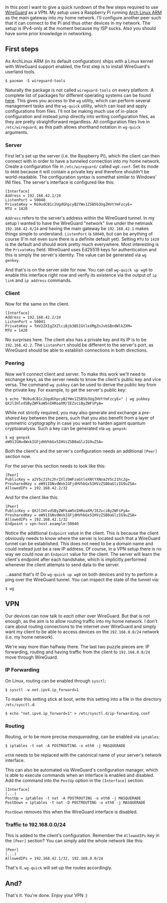In this post I want to give a quick rundown of the few steps required to use
[WireGuard](https://www.wireguard.com/) as a VPN. My setup uses a Raspberry Pi
running [Arch Linux ARM](https://archlinuxarm.org/) as the main gateway into my
home network. I'll configure another peer such that it can connect to the Pi
and thus other devices in my network. The setup is IPv4-only at the moment
because my ISP sucks. Also you should have some prior knowledge in networking.

## First steps

As ArchLinux ARM (in its default configuration) ships with a Linux kernel with
WireGuard support enabled, the first step is to install WireGuard's userland
tools.

    $ pacman -S wireguard-tools

Naturally the package is not called `wireguard-tools` on every platform. A
complete list of packages for different operating systems can be found
[here](https://www.wireguard.com/install/). This gives you access to the `wg`
utility, which can perform several management tasks and the `wg-quick` utility,
which can load and apply configurations from files. I'll not be making much use
of in-place configuration and instead jump directly into writing configuration
files, as they are pretty straightforward regardless. All configuration files
live in `/etc/wireguard`, as this path allows shorthand notation in `wg-quick`
arguments.

### Server

First let's set up the server (i.e. the Raspberry Pi), which the client can
then connect with in order to have a tunneled connection into my home network.
Create a configuration file in `/etc/wireguard/` called `wg0.conf`. Set its
mode to `0600` because it will contain a private key and therefore shouldn't be
world-readable. The configuration syntax is somethat similar to Windows' INI
files. The server's interface is configured like this:

    [Interface]
    Address = 192.168.42.1/24
    ListenPort = 50040
    PrivateKey = RG9udCB1c2UgdGhpcyB2YWx1ZSB5b3UgZHVtYmFzcyE=
    MTU = 1420

`Address` refers to the server's address within the WireGuard tunnel. In my
setup I wanted to have the WireGuard "network" live under the netmask
`192.168.42.0/24` and having the main gateway be `192.168.42.1` makes things
simple to understand. `ListenPort` is `50040`, but can be anything of course
(I'm not even sure there is a definite default yet). Setting `MTU` to `1420` is
the default and should work pretty much everywhere. Most interesting is the
`PrivateKey` field. WireGuard uses Ed25519 keys for authentication and this is
simply the server's identity. The value can be generated via `wg genkey`.

And that's is on the server side for now. You can call `wg-quick up wg0` to
enable this interface right now and verify its existence via the output of `ip
link` and `ip address` commands.

### Client

Now for the same on the client.

    [Interface]
    Address = 192.168.42.2/24
    ListenPort = 50041
    PrivateKey = TmV2ZXIgZXZlciBjb3B5IGtleXMgZnJvbSBndWlkZXM=
    MTU = 1420

No surprises here. The client also has a private key and its IP is to be
`192.168.42.2`. The `ListenPort` should be different to the server's port, as
WireGuard should be able to establish connections in both directions.

### Peering

Now we'll connect client and server. To make this work we'll need to exchange
keys, as the server needs to know the client's public key and vice versa. The
command `wg pubkey` can be used to derive the public key from the private key.
For example, to get the server's public key:

    $ echo "RG9udCB1c2UgdGhpcyB2YWx1ZSB5b3UgZHVtYmFzcyE=" | wg pubkey
    QXJlIHlvdSByZWFkaW5nIHRoaXM/IEZvciByZWFsPyA=

While not strictly required, you may also generate and exchange a _pre-shared
key_ between the peers, such that you also benefit from a layer of symmetric
cryptography in case you want to harden againt quantum cryptoanalysis. Such
a key can be generated via `wg genpsk`:

    $ wg genpsk
    eW91IGNvdWxkIGFjdHVhbGx5IHVzZSB0aGlzIG9uZSA=

Both the client's and the server's configuration needs an additional `[Peer]`
section now.

For the server this section needs to look like this:

    [Peer]
    PublicKey = a2V5c21hc2hrZXlzbWFzaGtleXNtYXNoa2V5c21hc2g=
    PresharedKey = eW91IGNvdWxkIGFjdHVhbGx5IHVzZSB0aGlzIG9uZSA=
    AllowedIPs = 192.168.42.2/32

And for the client like this:

    [Peer]
    PublicKey = QXJlIHlvdSByZWFkaW5nIHRoaXM/IEZvciByZWFsPyA=
    PresharedKey = eW91IGNvdWxkIGFjdHVhbGx5IHVzZSB0aGlzIG9uZSA=
    AllowedIPs = 192.168.42.1/32
    Endpoint = vpn-host.example:50040

Notice the additional `Endpoint` value in the client. This is because the
client obviously needs to know where the server is located such that a
WireGuard tunnel can be established. This does not need to be a domain name and
could instead just be a raw IP address. Of course, in a VPN setup there is no
way we could now an `Endpoint` value for the client. The server will learn the
client's endpoint after each handshake, which is implicitly performed whenever
the client attempts to send data to the server.

...aaand that's it! Do `wg-quick up wg0` on both devices and try to perform a
ping over the WireGuard tunnel. You can inspect the state of the tunnel via:

    $ wg

## VPN

Our devices can now talk to _each other_ over WireGuard. But that is not
enough, as the aim is to allow routing traffic into my home network. I don't
care about routing connections to the internet over WireGuard and simply want
my client to be able to access devices on the `192.168.0.0/24` network (i.e. my
home network).

We're way more than halfway there. The last two puzzle pieces are: IP
forwarding, routing and having traffic from the client to `192.168.0.0/24` move
through WireGuard.

### IP Forwarding

On Linux, routing can be enabled through `sysctl`:

    $ sysctl -w net.ipv4.ip_forward=1

To make this setting stick at boot, write this setting into a file in the
directory `/etc/sysctl.d`:

    $ echo "net.ipv4.ip_forward=1" > /etc/sysctl.d/ip-forwarding.conf

### Routing

Routing, or to be more precise _masquerading_, can be enabled via `iptables`:

    $ iptables -t nat -A POSTROUTING -o eth0 -j MASQUERADE

`eth0` needs to be replaced with the canonical name of your server's network
interface.

This can also be automated via WireGuard's configuration manager, which is able
to execute commands when an interface is enabled and disabled. Add the command
into the `PostUp` option in the `[Interface]` section:

    [Interface]
    (...)
    PostUp = iptables -t nat -A POSTROUTING -o eth0 -j MASQUERADE
    PostDown = iptables -t nat -D POSTROUTING -o eth0 -j MASQUERADE

`PostDown` removes this when the WireGuard interface is disabled.

### Traffic to 192.168.0.0/24

This is added to the client's configuration. Remember the `AllowedIPs` key in
the `[Peer]` section? You can simply add the whole network like this:

    [Peer]
    (...)
    AllowedIPs = 192.168.42.1/32, 192.168.0.0/24

That's it. `wg-quick` will set up the routes accordingly.

## And?

That's it. You're done. Enjoy your VPN :)
